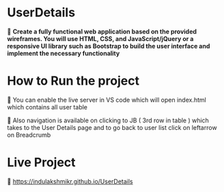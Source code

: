 # UserDetails
 
🎯 **Create a fully functional web application based on the provided wireframes. You will use HTML, CSS, and JavaScript/jQuery or a responsive UI library such as Bootstrap to build the user interface and implement the necessary functionality**

# How to Run the project
📌 You can enable the live server in VS code which will open index.html which contains all user table

🧭 Also navigation is available on clicking to JB ( 3rd row in table ) which takes to the User Details page and to go back to user list click on leftarrow on Breadcrumb

# Live Project

🔗 https://indulakshmikr.github.io/UserDetails
